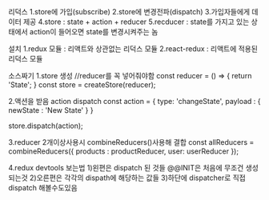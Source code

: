 리덕스
1.store에 가입(subscribe)
2.store에 변경전파(dispatch)
3.가입자들에게 데이터 제공
4.store : state + action + reducer
5.recducer : state를 가지고 있는 상태에서 action이 들어오면 state를 변경시켜주는 놈

설치
1.redux 모듈 : 리액트와 상관없는 리덕스 모듈
2.react-redux : 리액트에 적용된 리덕스 모듈


소스짜기
1.store 생성 //reducer를 꼭 넣어줘야함
const reducer = () => {
	return 'State';
}
const store = createStore(reducer);

2.액션을 받음 action dispatch
const action = {
	type: 'changeState',
	payload : {
		newState : 'New State'
	}
}

store.dispatch(action);

3.reducer 2개이상사용시 combineReducers()사용해 결합
const allReducers = combineReducers({
	products : productReducer,
	user: userReducer
});


4.redux devtools 보는법
1)왼편은 dispatch 된 것들
@@INIT은 처음에 무조건 생성되는것
 2)오른편은 각각의 dispath에 해당하는 값들
3)하단에 dispatcher로 직접 dispatch 해볼수도있음
